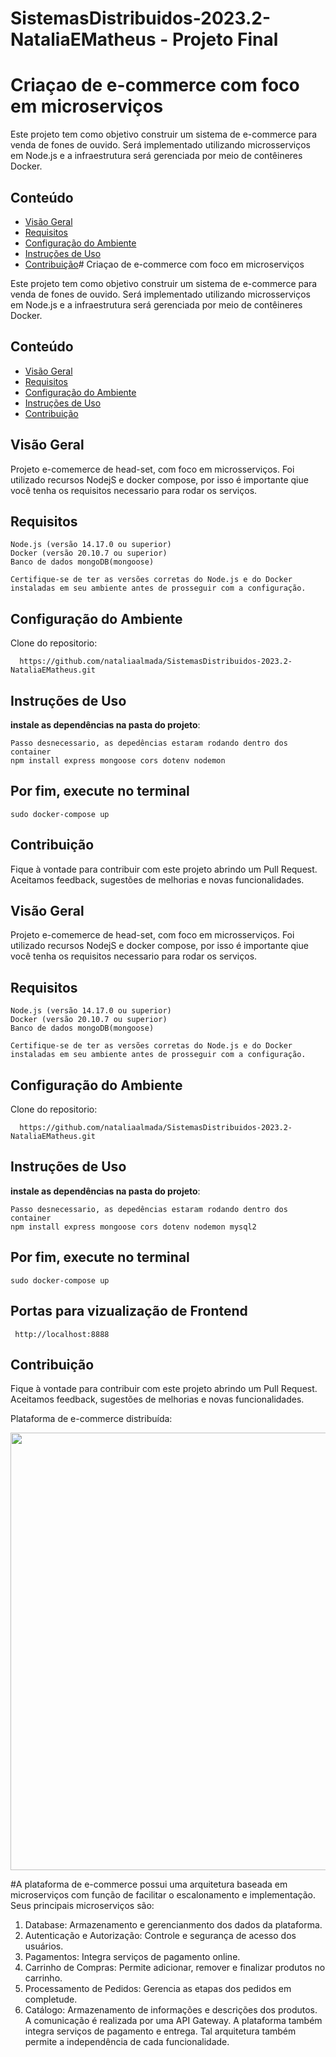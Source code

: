 # SistemasDistribuidos-2023.2-NataliaEMatheus - Projeto Final

# Criaçao de e-commerce com foco em microserviços

Este projeto tem como objetivo construir um sistema de e-commerce para venda de fones de ouvido. Será implementado utilizando microsserviços em Node.js e a infraestrutura será gerenciada por meio de contêineres Docker.

## Conteúdo

- [Visão Geral](#visão-geral)
- [Requisitos](#requisitos)
- [Configuração do Ambiente](#configuração-do-ambiente)
- [Instruções de Uso](#instruções-de-uso)
- [Contribuição](#contribuição)# Criaçao de e-commerce com foco em microserviços

Este projeto tem como objetivo construir um sistema de e-commerce para venda de fones de ouvido. Será implementado utilizando microsserviços em Node.js e a infraestrutura será gerenciada por meio de contêineres Docker.

## Conteúdo

- [Visão Geral](#visão-geral)
- [Requisitos](#requisitos)
- [Configuração do Ambiente](#configuração-do-ambiente)
- [Instruções de Uso](#instruções-de-uso)
- [Contribuição](#contribuição)

## Visão Geral

Projeto e-comemerce de head-set, com foco em microsserviços. Foi utilizado recursos NodejS e docker compose, por isso é importante qiue você tenha os requisitos necessario para rodar os  serviços.

## Requisitos
  
    Node.js (versão 14.17.0 ou superior)
    Docker (versão 20.10.7 ou superior)
    Banco de dados mongoDB(mongoose)
    
    Certifique-se de ter as versões corretas do Node.js e do Docker instaladas em seu ambiente antes de prosseguir com a configuração.
    
## Configuração do Ambiente

  Clone do repositorio: 
      
      https://github.com/nataliaalmada/SistemasDistribuidos-2023.2-NataliaEMatheus.git
 
## Instruções de Uso

  **instale as dependências na pasta do projeto**:
  
    Passo desnecessario, as depedências estaram rodando dentro dos container
    npm install express mongoose cors dotenv nodemon
    
## Por fim, execute no terminal

    sudo docker-compose up
 
## Contribuição

Fique à vontade para contribuir com este projeto abrindo um Pull Request. Aceitamos feedback, sugestões de melhorias e novas funcionalidades.



## Visão Geral

Projeto e-comemerce de head-set, com foco em microsserviços. Foi utilizado recursos NodejS e docker compose, por isso é importante qiue você tenha os requisitos necessario para rodar os  serviços.

## Requisitos
  
    Node.js (versão 14.17.0 ou superior)
    Docker (versão 20.10.7 ou superior)
    Banco de dados mongoDB(mongoose)
    
    Certifique-se de ter as versões corretas do Node.js e do Docker instaladas em seu ambiente antes de prosseguir com a configuração.
    
## Configuração do Ambiente

  Clone do repositorio: 
      
      https://github.com/nataliaalmada/SistemasDistribuidos-2023.2-NataliaEMatheus.git
 
## Instruções de Uso

  **instale as dependências na pasta do projeto**:
  
    Passo desnecessario, as depedências estaram rodando dentro dos container
    npm install express mongoose cors dotenv nodemon mysql2
    
## Por fim, execute no terminal

    sudo docker-compose up

## Portas para vizualização de Frontend

     http://localhost:8888
 
## Contribuição

Fique à vontade para contribuir com este projeto abrindo um Pull Request. Aceitamos feedback, sugestões de melhorias e novas funcionalidades.


Plataforma de e-commerce distribuída:
<p float="left">

 <img src="https://github-production-user-asset-6210df.s3.amazonaws.com/65732203/245491259-6886f294-c08d-4f2e-ad79-842e9e06b08c.png" width="700" />
  
</p>

#A plataforma de e-commerce possui uma arquitetura baseada em microserviços com função de facilitar o escalonamento e implementação. Seus principais microserviços são:
1. Database: Armazenamento e gerencianmento dos dados da plataforma.
2. Autenticação e Autorização: Controle e segurança de acesso dos usuários.
3. Pagamentos: Integra serviços de pagamento online.
4. Carrinho de Compras: Permite adicionar, remover e finalizar produtos no carrinho.
5. Processamento de Pedidos: Gerencia as etapas dos pedidos em completude.
6. Catálogo: Armazenamento de informações e descrições dos produtos.
A comunicação é realizada por uma API Gateway. A plataforma também integra serviços de pagamento e entrega. Tal arquitetura também permite a independência de cada funcionalidade. 
